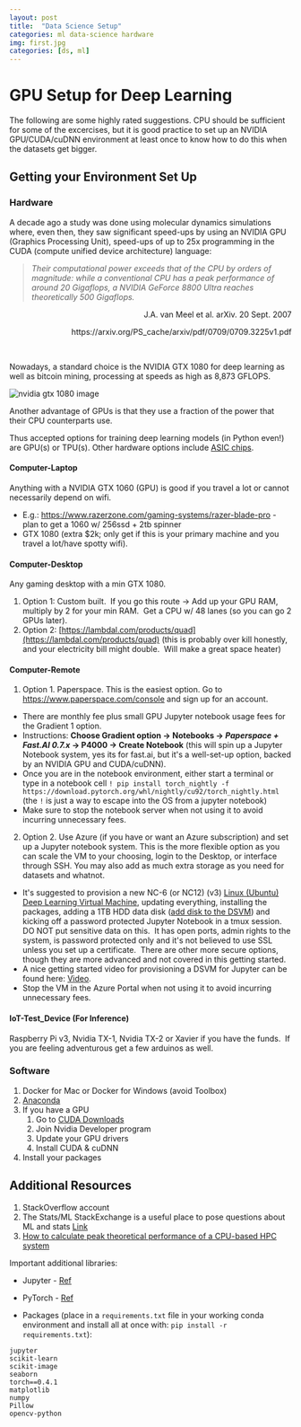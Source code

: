 ```yaml
---
layout: post
title:  "Data Science Setup"
categories: ml data-science hardware
img: first.jpg
categories: [ds, ml]
---
```


# GPU Setup for Deep Learning

The following are some highly rated suggestions.  CPU should be sufficient for some of the excercises, but it is good practice to set up an NVIDIA GPU/CUDA/cuDNN environment at least once to know how to do this when the datasets get bigger.

## Getting your Environment Set Up

### Hardware

A decade ago a study was done using molecular dynamics simulations where, even then, they saw significant speed-ups by using an NVIDIA GPU (Graphics Processing Unit), speed-ups of up to 25x programming in the CUDA (compute unified device architecture) language:

> _Their computational power exceeds that of the CPU by orders of magnitude:
while a conventional CPU has a peak performance of around 20 Gigaflops, a NVIDIA GeForce
8800 Ultra reaches theoretically 500 Gigaflops._
<p align="right">J.A. van Meel et al. arXiv. 20 Sept. 2007</p>
<p align="right">https://arxiv.org/PS_cache/arxiv/pdf/0709/0709.3225v1.pdf</p>
<br>

Nowadays, a standard choice is the NVIDIA GTX 1080 for deep learning as well as bitcoin mining, processing at speeds as high as 8,873 GFLOPS.

![nvidia gtx 1080 image](https://images.techhive.com/images/article/2016/05/geforce_gtx_1080_front_pcb_1463236682-100661319-orig.png)

Another advantage of GPUs is that they use a fraction of the power that their CPU counterparts use.

Thus accepted options for training deep learning models (in Python even!) are GPU(s) or TPU(s).  Other hardware options include [ASIC chips](https://en.wikipedia.org/wiki/Application-specific_integrated_circuit).

#### Computer-Laptop

Anything with a NVIDIA GTX 1060 (GPU) is good if you travel a lot or cannot necessarily depend on wifi.

  * E.g.:  https://www.razerzone.com/gaming-systems/razer-blade-pro - plan to get a 1060 w/ 256ssd + 2tb spinner
  * GTX 1080 (extra $2k; only get if this is your primary machine and you travel a lot/have spotty wifi).

#### Computer-Desktop

Any gaming desktop with a min GTX 1080. 

1. Option 1: Custom built.  If you go this route -> Add up your GPU RAM, multiply by 2 for your min RAM.  Get a CPU w/ 48 lanes (so you can go 2 GPUs later).
2. Option 2: [https://lambdal.com/products/quad](https://lambdal.com/products/quad) (this is probably over kill honestly, and your electricity bill might double.  Will make a great space heater)

#### Computer-Remote

1.  Option 1.  Paperspace.  This is the easiest option.  Go to https://www.paperspace.com/console and sign up for an account.
  * There are monthly fee plus small GPU Jupyter notebook usage fees for the Gradient 1 option.
  * Instructions: **Choose Gradient option -> Notebooks -> _Paperspace + Fast.AI 0.7.x_ -> P4000 -> Create Notebook** (this will spin up a Jupyter Notebook system, yes its for fast.ai, but it's a well-set-up option, backed by an NVIDIA GPU and CUDA/cuDNN). 
  * Once you are in the notebook environment, either start a terminal or type in a notebook cell `! pip install torch_nightly -f https://download.pytorch.org/whl/nightly/cu92/torch_nightly.html` (the `!` is just a way to escape into the OS from a jupyter notebook)
  * Make sure to stop the notebook server when not using it to avoid incurring unnecessary fees.
2.  Option 2. Use Azure (if you have or want an Azure subscription) and set up a Jupyter notebook system.  This is the more flexible option as you can scale the VM to your choosing, login to the Desktop, or interface through SSH.  You may also add as much extra storage as you need for datasets and whatnot.
  * It's suggested to provision a new NC-6 (or NC12) (v3) [Linux (Ubuntu) Deep Learning Virtual Machine](https://docs.microsoft.com/en-us/azure/machine-learning/data-science-virtual-machine/provision-deep-learning-dsvm), updating everything, installing the packages, adding a 1TB HDD data disk ([add disk to the DSVM](https://docs.microsoft.com/en-us/azure/virtual-machines/linux/attach-disk-portal)) and kicking off a password protected Jupyter Notebook in a tmux session.  DO NOT put sensitive data on this.  It has open ports, admin rights to the system, is password protected only and it's not believed to use SSL unless you set up a certificate.  There are other more secure options, though they are more advanced and not covered in this getting started.
  * A nice getting started video for provisioning a DSVM for Jupyter can be found here: <a href="https://www.youtube.com/watch?v=4b1G9pQC3KM" target="_blank">Video</a>.
  * Stop the VM in the Azure Portal when not using it to avoid incurring unnecessary fees.


#### IoT-Test_Device (For Inference)

Raspberry Pi v3, Nvidia TX-1, Nvidia TX-2 or Xavier if you have the funds.  If you are feeling adventurous get a few arduinos as well.

### Software

  1. Docker for Mac or Docker for Windows (avoid Toolbox)
  2. [Anaconda](https://www.anaconda.com/download/)
  3. If you have a GPU
     1. Go to [CUDA Downloads](https://developer.nvidia.com/cuda-downloads)
	 2. Join Nvidia Developer program
	 3. Update your GPU drivers
	 4. Install CUDA & cuDNN
  4. Install your packages

## Additional Resources

1. StackOverflow account
2.  The Stats/ML StackExchange is a useful place to pose questions about ML and stats [Link](https://stats.stackexchange.com/)
3.  [How to calculate peak theoretical performance of a CPU-based HPC system](http://www.novatte.com/our-blog/197-how-to-calculate-peak-theoretical-performance-of-a-cpu-based-hpc-system)

Important additional libraries:

* Jupyter - [Ref](https://jupyter-notebook.readthedocs.io/en/stable/)
* PyTorch - [Ref](https://pytorch.org/)


* Packages (place in a `requirements.txt` file in your working conda environment and install all at once with: `pip install -r requirements.txt`):

```
jupyter
scikit-learn
scikit-image
seaborn
torch==0.4.1
matplotlib
numpy
Pillow
opencv-python
```





